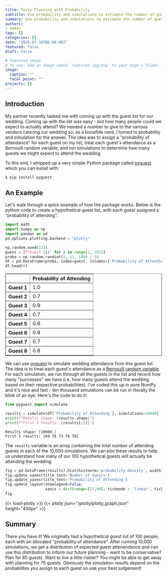 ```yaml
---
title: Party Planning with Probability
subtitle: Use probability and simulations to estimate the number of guests that will attend your event!
summary: Use probability and simulations to estimate the number of guests that will attend your event!
authors:
- admin
tags: []
categories: []
date: "2020-07-10T00:00:00Z"
featured: false
draft: false

# Featured image
# To use, add an image named `featured.jpg/png` to your page's folder.
image:
  caption: ""
  focal_point: ""
projects: []
---
```

## Introduction

My partner recently tasked me with coming up with the guest list for our wedding. Coming up with the list was easy - but how many people could we expect to actually attend? We needed a number to give to the various vendors catering our wedding so, as a bonafide nerd, I turned to probability and simulation for the answer. The idea was to assign a "probability of attendance" for each guest on my list, treat each guest's attendance as a Bernoulli random variable, and run simulations to determine how many guests we might expect to attend the wedding.

To this end, I whipped up a very simple Python package called [pyguest](https://github.com/TomasBeuzen/pyguest) which you can install with:

```sh
$ pip install pyguest
```

## An Example

Let's walk through a quick example of how the package works. Below is the python code to create a hypothetical guest list, with each guest assigned a "probability of attending".


```python
import math
import numpy as np
import pandas as pd
pd.options.plotting.backend = "plotly"
```


```python
np.random.seed(123)
guest = [f"Guest {i}" for i in range(1, 101)]
proba = np.random.randint(5, 11, 100) / 10
df = pd.DataFrame(proba, index=guest, columns=['Probability of Attending'])
df.head(8)
```




<div>
<style scoped>
    .dataframe tbody tr th:only-of-type {
        vertical-align: middle;
    }

    .dataframe tbody tr th {
        vertical-align: top;
    }

    .dataframe thead th {
        text-align: right;
    }
</style>
<table border="1" class="dataframe">
  <thead>
    <tr style="text-align: right;">
      <th></th>
      <th>Probability of Attending</th>
    </tr>
  </thead>
  <tbody>
    <tr>
      <th>Guest 1</th>
      <td>1.0</td>
    </tr>
    <tr>
      <th>Guest 2</th>
      <td>0.7</td>
    </tr>
    <tr>
      <th>Guest 3</th>
      <td>0.9</td>
    </tr>
    <tr>
      <th>Guest 4</th>
      <td>0.7</td>
    </tr>
    <tr>
      <th>Guest 5</th>
      <td>0.6</td>
    </tr>
    <tr>
      <th>Guest 6</th>
      <td>0.8</td>
    </tr>
    <tr>
      <th>Guest 7</th>
      <td>0.7</td>
    </tr>
    <tr>
      <th>Guest 8</th>
      <td>0.8</td>
    </tr>
  </tbody>
</table>
</div>



We can use [pyguest](https://github.com/TomasBeuzen/pyguest) to simulate wedding attendance from this guest list. The idea is to treat each guest's attendance as a [Bernoulli random variable](https://en.wikipedia.org/wiki/Bernoulli_distribution). For each simulation, we run through all the guests in the list and record how many "successes" we have (i.e, how many guests attend the wedding based on their respective probabilities). I've coded this up in pure NumPy and it's nice and fast - ten thousand simulations can be run in literally the blink of an eye. Here's the code to do it:


```python
from pyguest import simulate

results = simulate(df['Probability of Attending'], simulations=10000)
print(f"Results shape: {results.shape}")
print(f"First 5 results: {results[:5]}")
```

    Results shape: (10000,)
    First 5 results: [69 78 73 78 78]


The `results` variable is an array containing the total number of attending guests in each of the 10,000 simulations. We can plot these results to help us understand how many of our 100 hypothetical guests will actually be attending the wedding.


```python
fig = pd.DataFrame(results).hist(histnorm='probability density', width=700, height=400)
fig.update_xaxes(title_text='Number of Guests')
fig.update_yaxes(title_text='Probability of Attending')
fig.update_layout(showlegend=False,
                  xaxis = dict(range=[57,90], tickmode = 'linear', tick0 = 55, dtick = 5))
fig
```

{{< load-plotly >}}
{{< plotly json="/plotly/plotly_graph.json" height="400px" >}}

## Summary

There you have it! We originally had a hypothetical guest list of 100 people, each with an allocated "probability of attendance". After running 10,000 simulations, we get a distribution of expected guest attenendance and can use this distribution to inform our future planning - want to be conservative? Plan for 85 guests. Want to live a little riskier? You might be able to get away with planning for 75 guests. Obviously the simulation results depend on the probabilites you assign to each guest so use your best judgement!
